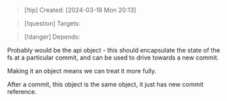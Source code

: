 
>[!tip] Created: [2024-03-18 Mon 20:13]

>[!question] Targets: 

>[!danger] Depends: 

Probably would be the api object - this should encapsulate the state of the fs at a particular commit, and can be used to drive towards a new commit.

Making it an object means we can treat it more fully.

After a commit, this object is the same object, it just has new commit reference.
